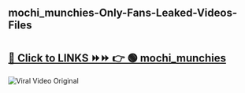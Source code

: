 
 ## mochi_munchies-Only-Fans-Leaked-Videos-Files

# <h2><a href="https://mediaupload.pro?mochi_munchies">🔗 Click to LINKS ⏩⏩ 👉 🟢 mochi_munchies </a></h2>

<a href="https://mediaupload.pro?mochi_munchies" rel="nofollow" data-target="animated-image.originalLink"><img src="https://i.ibb.co.com/xMMVF88/686577567.gif" alt="Viral Video Original" style="max-width: 100%; display: inline-block;" data-target="animated-image.originalImage"></a>